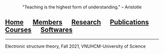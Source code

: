 <p align="center">
 "Teaching is the highest form of understanding." – Aristotle
</p>

## [Home](index.md)<img src="test_space.png" width="30" height="1">[Members](members.md)<img src="test_space.png" width="30" height="1">[Research](research.md)<img src="test_space.png" width="30" height="1">[Publications](Publications)<img src="test_space.png" width="30" height="1">[<ins>Courses</ins>](courses.md)<img src="test_space.png" width="30" height="1">[Softwares](softwares.md)

<hr style="solid blue">


Electronic structure theory, Fall 2021, VNUHCM-University of Science
